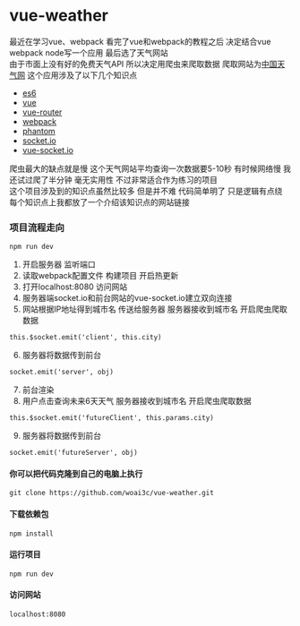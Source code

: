 # vue-weather
最近在学习vue、webpack 看完了vue和webpack的教程之后 决定结合vue webpack node写一个应用 最后选了天气网站<br>
由于市面上没有好的免费天气API 所以决定用爬虫来爬取数据 爬取网站为[中国天气网](http://www.weather.com.cn/)
这个应用涉及了以下几个知识点
* [es6](http://es6.ruanyifeng.com/)
* [vue](https://cn.vuejs.org/v2/guide/)
* [vue-router](https://router.vuejs.org/zh-cn/)
* [webpack](https://doc.webpack-china.org/)
* [phantom](https://github.com/amir20/phantomjs-node)
* [socket.io](https://www.npmjs.com/package/socket.io)
* [vue-socket.io](https://github.com/MetinSeylan/Vue-Socket.io)

爬虫最大的缺点就是慢 这个天气网站平均查询一次数据要5-10秒 有时候网络慢 我还试过爬了半分钟 毫无实用性 不过非常适合作为练习的项目<br>
这个项目涉及到的知识点虽然比较多 但是并不难 代码简单明了 只是逻辑有点绕 每个知识点上我都放了一个介绍该知识点的网站链接<br>

### 项目流程走向
```
npm run dev
```
1. 开启服务器 监听端口
2. 读取webpack配置文件 构建项目 开启热更新
3. 打开localhost:8080 访问网站
4. 服务器端socket.io和前台网站的vue-socket.io建立双向连接
5. 网站根据IP地址得到城市名 传送给服务器 服务器接收到城市名 开启爬虫爬取数据
```
this.$socket.emit('client', this.city)
```
6. 服务器将数据传到前台
```
socket.emit('server', obj)
```
7. 前台渲染
8. 用户点击查询未来6天天气 服务器接收到城市名 开启爬虫爬取数据
```
this.$socket.emit('futureClient', this.params.city)	
```
9. 服务器将数据传到前台
```
socket.emit('futureServer', obj)
```

#### 你可以把代码克隆到自己的电脑上执行
```
git clone https://github.com/woai3c/vue-weather.git
```
#### 下载依赖包
```
npm install
```
#### 运行项目
```
npm run dev
```
#### 访问网站
```
localhost:8080
```
